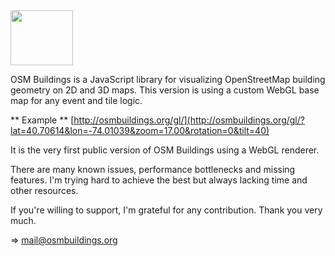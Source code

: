 <img src="http://osmbuildings.org/logo.svg" width="100" height="88">

OSM Buildings is a JavaScript library for visualizing OpenStreetMap building geometry on 2D and 3D maps.
This version is using a custom WebGL base map for any event and tile logic.

** Example ** [http://osmbuildings.org/gl/](http://osmbuildings.org/gl/?lat=40.70614&lon=-74.01039&zoom=17.00&rotation=0&tilt=40)

It is the very first public version of OSM Buildings using a WebGL renderer.

There are many known issues, performance bottlenecks and missing features.
I'm trying hard to achieve the best but always lacking time and other resources.

If you're willing to support, I'm grateful for any contribution.
Thank you very much.

=> mail@osmbuildings.org
